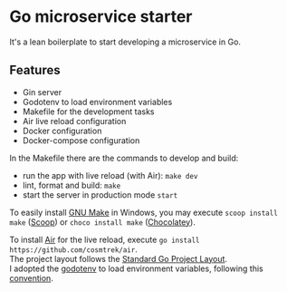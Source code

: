 # Go microservice starter
It's a lean boilerplate to start developing a microservice in Go.

## Features
- Gin server
- Godotenv to load environment variables
- Makefile for the development tasks
- Air live reload configuration
- Docker configuration
- Docker-compose configuration

In the Makefile there are the commands to develop and build:
- run the app with live reload (with Air): `make dev`
- lint, format and build: `make`
- start the server in production mode `start`

To easily install [GNU Make](https://www.gnu.org/software/make/) in Windows, you may execute `scoop install make` ([Scoop](https://scoop.sh/)) or `choco install make` ([Chocolatey](https://chocolatey.org/)).

To install [Air](https://github.com/cosmtrek/air) for the live reload, execute `go install https://github.com/cosmtrek/air`.  
The project layout follows the [Standard Go Project Layout](https://github.com/golang-standards/project-layout).  
I adopted the [godotenv](https://pkg.go.dev/github.com/joho/godotenv) to load environment variables, following this [convention](https://github.com/bkeepers/dotenv#what-other-env-files-can-i-use).
